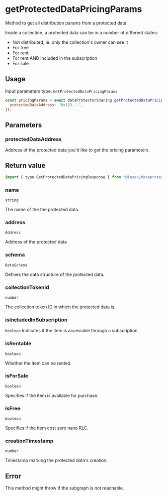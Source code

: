 # getProtectedDataPricingParams

Method to get all distribution params from a protected data.

Inside a collection, a protected data can be in a number of different states:

- Not distributed, ie. only the collection's owner can see it
- For free
- For rent
- For rent AND included in the subscription
- For sale

## Usage

Input parameters type: `GetProtectedDataPricingParams`

```javascript
const pricingParams = await dataProtectorSharing.getProtectedDataPricingParams({
  protectedDataAddress: "0x123...",
});
```

## Parameters

### protectedDataAddress

Address of the protected data you'd like to get the pricing parameters.

## Return value

```js
import { type GetProtectedDataPricingResponse } from "@iexec/dataprotector";
```

### name

`string`

The name of the the protected data.

### address

`Address`

Address of the protected data

### schema

`DataSchema`

Defines the data structure of the protected data.

### collectionTokenId

`number`

The collection token ID in which the protected data is.

### isIncludedInSubscription

`boolean`
Indicates if the item is accessible through a subscription.

### isRentable

`boolean`

Whether the item can be rented.

### isForSale

`boolean`

Specifies if the item is available for purchase.

### isFree

`boolean`

Specifies if the item cost zero nano RLC.

### creationTimestamp

`number`

Timestamp marking the protected data's creation.

## Error

This method might throw if the subgraph is not reachable.

